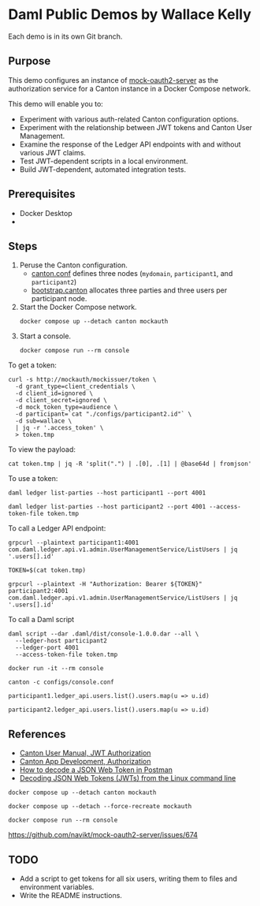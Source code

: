 # Daml Public Demos by Wallace Kelly

Each demo is in its own Git branch.

## Purpose

This demo configures an instance of [mock-oauth2-server](https://github.com/navikt/mock-oauth2-server)
as the authorization service for a Canton instance in a Docker Compose network.

This demo will enable you to:

* Experiment with various auth-related Canton configuration options.
* Experiment with the relationship between JWT tokens and Canton User Management.
* Examine the response of the Ledger API endpoints with and without various JWT claims.
* Test JWT-dependent scripts in a local environment.
* Build JWT-dependent, automated integration tests.

## Prerequisites

* Docker Desktop
* 

## Steps

1. Peruse the Canton configuration.
   * [canton.conf](./configs/canton.conf) defines three nodes (`mydomain`, `participant1`, and `participant2`)
   * [bootstrap.canton](./configs/bootstrap.canton) allocates three parties and three users per participant node.
2. Start the Docker Compose network.
   ```
   docker compose up --detach canton mockauth
   ```
3. Start a console.
   ```
   docker compose run --rm console
   ```

To get a token:

```
curl -s http://mockauth/mockissuer/token \
  -d grant_type=client_credentials \
  -d client_id=ignored \
  -d client_secret=ignored \
  -d mock_token_type=audience \
  -d participant=`cat "./configs/participant2.id"` \
  -d sub=wallace \
  | jq -r '.access_token' \
  > token.tmp
```

To view the payload:

```
cat token.tmp | jq -R 'split(".") | .[0], .[1] | @base64d | fromjson'
```

To use a token:

```
daml ledger list-parties --host participant1 --port 4001

daml ledger list-parties --host participant2 --port 4001 --access-token-file token.tmp
```

To call a Ledger API endpoint:

```
grpcurl --plaintext participant1:4001 com.daml.ledger.api.v1.admin.UserManagementService/ListUsers | jq '.users[].id'

TOKEN=$(cat token.tmp)

grpcurl --plaintext -H "Authorization: Bearer ${TOKEN}" participant2:4001 com.daml.ledger.api.v1.admin.UserManagementService/ListUsers | jq '.users[].id'
```

To call a Daml script

```
daml script --dar .daml/dist/console-1.0.0.dar --all \
  --ledger-host participant2
  --ledger-port 4001
  --access-token-file token.tmp
```

```
docker run -it --rm console

canton -c configs/console.conf

participant1.ledger_api.users.list().users.map(u => u.id)

participant2.ledger_api.users.list().users.map(u => u.id)
```

## References

* [Canton User Manual, JWT Authorization](https://docs.daml.com/canton/usermanual/apis.html#jwt-authorization)
* [Canton App Development, Authorization](https://docs.daml.com/app-dev/authorization.html)
* [How to decode a JSON Web Token in Postman](https://medium.com/@jeff.heienickle/how-to-decode-a-json-web-token-in-postman-5312b3434462)
* [Decoding JSON Web Tokens (JWTs) from the Linux command line](https://prefetch.net/blog/2020/07/14/decoding-json-web-tokens-jwts-from-the-linux-command-line/)







```
docker compose up --detach canton mockauth
```

```
docker compose up --detach --force-recreate mockauth
```

```
docker compose run --rm console
```

https://github.com/navikt/mock-oauth2-server/issues/674


## TODO

* Add a script to get tokens for all six users, writing them to files and environment variables.
* Write the README instructions.
